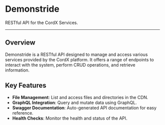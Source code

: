 # Demonstride
RESTful API for the CordX Services.

---

## Overview

Demonstride is a RESTful API designed to manage and access various services provided by the CordX platform. It offers a range of endpoints to interact with the system, perform CRUD operations, and retrieve information.

## Key Features

- **File Management**: List and access files and directories in the CDN.
- **GraphQL Integration**: Query and mutate data using GraphQL.
- **Swagger Documentation**: Auto-generated API documentation for easy reference.
- **Health Checks**: Monitor the health and status of the API.
